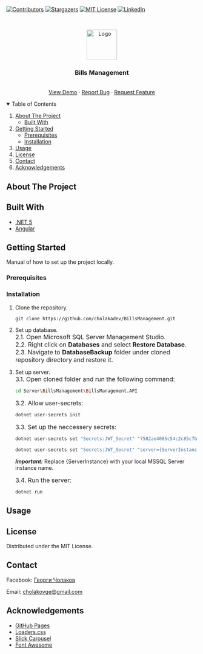 
[![Contributors][contributors-shield]][contributors-url]
[![Stargazers][stars-shield]][stars-url]
[![MIT License][license-shield]][license-url]
[![LinkedIn][linkedin-shield]][linkedin-url]



<!-- PROJECT LOGO -->
<br />
<p align="center">
  <a href="https://github.com/othneildrew/Best-README-Template">
    <img src="images/logo.png" alt="Logo" width="80" height="80">
  </a>

  <h3 align="center">Bills Management</h3>

  <p align="center">
    <br />
    <a href="https://github.com/cholakadev/BillsManagement">View Demo</a>
    ·
    <a href="https://github.com/cholakadev/BillsManagement/issues">Report Bug</a>
    ·
    <a href="https://github.com/cholakadev/BillsManagement/issues">Request Feature</a>
  </p>
</p>



<!-- TABLE OF CONTENTS -->
<details open="open">
  <summary>Table of Contents</summary>
  <ol>
    <li>
      <a href="#about-the-project">About The Project</a>
      <ul>
        <li><a href="#built-with">Built With</a></li>
      </ul>
    </li>
    <li>
      <a href="#getting-started">Getting Started</a>
      <ul>
        <li><a href="#prerequisites">Prerequisites</a></li>
        <li><a href="#installation">Installation</a></li>
      </ul>
    </li>
    <li><a href="#usage">Usage</a></li>
    <li><a href="#license">License</a></li>
    <li><a href="#contact">Contact</a></li>
    <li><a href="#acknowledgements">Acknowledgements</a></li>
  </ol>
</details>



<!-- ABOUT THE PROJECT -->
## About The Project

<!-- [![Product Name Screen Shot][product-screenshot]](https://example.com) -->


## Built With

* [.NET 5](https://docs.microsoft.com/en-us/dotnet/core/dotnet-five)
* [Angular](https://getbootstrap.com)



<!-- GETTING STARTED -->
## Getting Started

Manual of how to set up the project locally.

### Prerequisites


<!-- * npm
  ```sh
  npm install npm@latest -g
  ``` -->

### Installation

1. Clone the repository.  
   ```sh
   git clone https://github.com/cholakadev/BillsManagement.git
   ```
2. Set up database.  
	<font size="3">2.1. Open Microsoft SQL Server Management Studio.</font>  
	<font size="3">2.2. Right click on **Databases** and select **Restore Database**.  			</font>  
	<font size="3">2.3. Navigate to **DatabaseBackup** folder under cloned repository directory and restore it.</font>

3. Set up server.  
	<font size="3">3.1. Open cloned folder and run the following command:</font>
   ```sh
   cd Server\BillsManagement\BillsManagement.API
   ```

   <font size="3">3.2.  Allow user-secrets: </font>
	  ```sh
   dotnet user-secrets init
   ```
   <font size="3">3.3.  Set up the neccessery secrets: </font>
	  ```sh
   dotnet user-secrets set "Secrets:JWT_Secret" "7582ae4085c54c2c85c7b770ae720c3d"
   ```
	  ```sh
   dotnet user-secrets set "Secrets:JWT_Secret" "server={ServerInstance};database=BillsManager_Dev;Trusted_Connection=true;MultipleActiveResultSets=true;"
   ```
	***Important:*** Replace {ServerInstance} with your local MSSQL Server instance name.

   <font size="3">3.4. Run the server:</font>
      ```sh
   dotnet run
   ```

<!-- 4. Set up client.  
	4.1. Install dependencies:
   ```sh
   npm install
   ``` -->



<!-- USAGE EXAMPLES -->
## Usage


<!-- ROADMAP -->
<!-- ## Roadmap
 See the [open issues](https://github.com/othneildrew/Best-README-Template/issues) for a list of proposed features (and known issues). -->



<!-- LICENSE -->
## License

Distributed under the MIT License. 



<!-- CONTACT -->
## Contact

Facebook: [Георги Чолаков](https://facebook.com/cholakowge)

Email: cholakovge@gmail.com



<!-- ACKNOWLEDGEMENTS -->
## Acknowledgements
* [GitHub Pages](https://pages.github.com)
* [Loaders.css](https://connoratherton.com/loaders)
* [Slick Carousel](https://kenwheeler.github.io/slick)
* [Font Awesome](https://fontawesome.com)





<!-- MARKDOWN LINKS & IMAGES -->
<!-- https://www.markdownguide.org/basic-syntax/#reference-style-links -->
[contributors-shield]: https://img.shields.io/github/contributors/cholakadev/BillsManagement.svg?style=for-the-badge
[contributors-url]: https://github.com/cholakadev/BillsManagement/graphs/contributors
[stars-shield]: https://img.shields.io/github/stars/cholakadev/BillsManagement.svg?style=for-the-badge
[stars-url]: https://github.com/cholakadev/BillsManagement/stargazers
[license-shield]: https://img.shields.io/github/license/cholakadev/BillsManagement.svg?style=for-the-badge
[license-url]: https://github.com/cholakadev/BillsManagement/blob/master/LICENSE.txt
[linkedin-shield]: https://img.shields.io/badge/-LinkedIn-black.svg?style=for-the-badge&logo=linkedin&colorB=555
[linkedin-url]: https://www.linkedin.com/in/cholakovge
[product-screenshot]: images/screenshot.png
